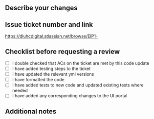## Describe your changes

## Issue ticket number and link

https://dluhcdigital.atlassian.net/browse/EIP1-

## Checklist before requesting a review

- [ ] I double checked that ACs on the ticket are met by this code update
- [ ] I have added testing steps to the ticket
- [ ] I have updated the relevant yml versions
- [ ] I have formatted the code
- [ ] I have added tests to new code and updated existing tests where needed
- [ ] I have added any corresponding changes to the UI portal

## Additional notes
